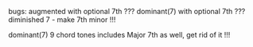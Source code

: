 bugs:
augmented with optional 7th ???
dominant(7) with optional 7th ???
diminished 7 - make 7th minor !!!

dominant(7) 9 chord tones includes Major 7th as well, get rid of it !!!

